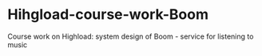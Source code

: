 # Hihgload-course-work-Boom
Course work on Highload: system design of Boom - service for listening to music
